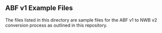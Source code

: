 ## ABF v1 Example Files

The files listed in this directory are sample files for the ABF v1 to NWB v2 conversion process as outlined in this repository. 
